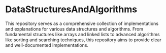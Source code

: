 # DataStructuresAndAlgorithms
This repository serves as a comprehensive collection of implementations and explanations for various data structures and algorithms. From fundamental structures like arrays and linked lists to advanced algorithms like sorting and searching techniques, this repository aims to provide clear and well-documented implementations.
